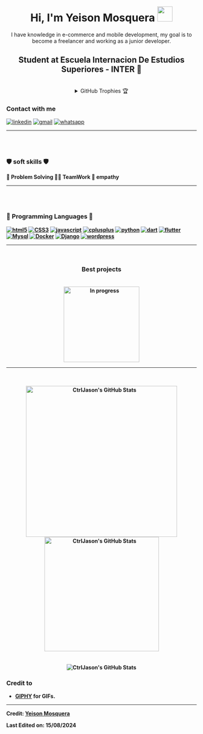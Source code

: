 <h1 align="center"> 
  Hi, I'm Yeison Mosquera <img src="https://media3.giphy.com/media/v1.Y2lkPTc5MGI3NjExdjRiM2JqcXptaHIxcnRjcGI1N3c1bmQxa2tkZHl4cng0Nmg0dTAzbSZlcD12MV9pbnRlcm5hbF9naWZfYnlfaWQmY3Q9cw/gggOsc0HFC1DcTHKLO/giphy.webp" width="40"></h1>
<p align="center">I have knowledge in e-commerce and mobile development, my goal is to become a freelancer and working as a junior developer.</p>
  <h2 align="center"> Student at Escuela Internacion De Estudios Superiores - INTER 💙</h2>
<br>

<details align="center"> 
  <summary>GitHub Trophies 🏆</summary>
<p align="center">
  <a href="https://github.com/ryo-ma/github-profile-trophy" target="_blank">
    <img src="https://github-profile-trophy.vercel.app/?username=CtrlJason&theme=gruvbox"/>
  </a>
</p>
</details>

<h3> Contact with me </h3>

<a href='https://www.linkedin.com/in/yeison-david-mosquera-murillo-55a142222/' target="_blank"><img alt='linkedin' src='https://img.shields.io/badge/linkedin-100000?style=for-the-badge&logo=linkedin&logoColor=00B4D8&labelColor=FFFFFF&color=00B4D8'/></a> 
<a href="mailto:yeisondamosquera@gmail.com" target="_blank"><img alt='gmail' src='https://img.shields.io/badge/Gmail-100000?style=for-the-badge&logo=gmail&logoColor=EF233C&labelColor=FFFFFF&color=EF233C'/></a>
<a href='https://wa.link/ygzb40' target="_blank"><img alt='whatsapp' src='https://img.shields.io/badge/Whatsapp-100000?style=for-the-badge&logo=whatsapp&logoColor=06D6A0&labelColor=FFFFFF&color=06D6A0'/></a>

---
<br>
<br>

### 🛡️ soft skills 🛡️

<p><b> 🔧 Problem Solving   🤝🏾 TeamWork   💙 empathy<b>
</p>

---
<br>
<br>

### 🤖 Programming Languages 🤖

<a href='' target="_blank"><img alt='html5' src='https://img.shields.io/badge/html5-100000?style=for-the-badge&logo=html5&logoColor=E34F26&labelColor=FFFFFF&color=E34F26'/></a>
<a href='' target="_blank"><img alt='CSS3' src='https://img.shields.io/badge/CSS3-100000?style=for-the-badge&logo=CSS3&logoColor=1572B6&labelColor=FFFFFF&color=1572B6'/></a>
<a href='' target="_blank"><img alt='javascript' src='https://img.shields.io/badge/javascript-100000?style=for-the-badge&logo=javascript&logoColor=FFBD00&labelColor=FFFFFF&color=FFBD00'/></a>
<a href='' target="_blank"><img alt='cplusplus' src='https://img.shields.io/badge/C++-100000?style=for-the-badge&logo=cplusplus&logoColor=00599C&labelColor=FFFFFF&color=00599C'/></a>
<a href='' target="_blank"><img alt='python' src='https://img.shields.io/badge/python-100000?style=for-the-badge&logo=python&logoColor=3776AB&labelColor=FFFFFF&color=3776AB'/></a>
<a href='' target="_blank"><img alt='dart' src='https://img.shields.io/badge/dart-100000?style=for-the-badge&logo=dart&logoColor=0175C2&labelColor=FFFFFF&color=0175C2'/></a>
<a href='' target="_blank"><img alt='flutter' src='https://img.shields.io/badge/flutter-100000?style=for-the-badge&logo=flutter&logoColor=02569B&labelColor=FFFFFF&color=02569B'/></a>
<a href='https://github.com/shivamkapasia0' target="_blank"><img alt='Mysql' src='https://img.shields.io/badge/Mysql-100000?style=for-the-badge&logo=Mysql&logoColor=4479A1&labelColor=FFFFFF&color=4479A1'/></a>
<a href='https://github.com/shivamkapasia0' target="_blank"><img alt='Docker' src='https://img.shields.io/badge/Docker-100000?style=for-the-badge&logo=Docker&logoColor=2496ED&labelColor=FFFFFF&color=2496ED'/></a>
<a href='https://github.com/shivamkapasia0' target="_blank"><img alt='Django' src='https://img.shields.io/badge/Django-100000?style=for-the-badge&logo=Django&logoColor=092E20&labelColor=FFFFFF&color=092E20'/></a>
<a href='https://github.com/shivamkapasia0' target="_blank"><img alt='wordpress' src='https://img.shields.io/badge/wordpress-100000?style=for-the-badge&logo=wordpress&logoColor=21759B&labelColor=FFFFFF&color=21759B'/></a>

---
<br>
<div align="center"> 
  
  ### Best projects <br><br>
  
  <a href="https://github.com/CtrlJason/bomberman_master_explotion"><img alt="In progress" width="200" src="https://media.giphy.com/media/2IudUHdI075HL02Pkk/giphy.gif?cid=ecf05e47xfarkqndqddzmcn3fsz7gbqm2nyufbzx4q1p5f4d&ep=v1_gifs_related&rid=giphy.gif&ct=g"></a>
</div>

---
<br>
<br>

<div align="center"> 
<img width="400" src="https://github-readme-stats.vercel.app/api?username=CtrlJason&theme=prussian&show_icons=true&hide_border=true&count_private=true" alt="CtrlJason's GitHub Stats" />
<img width="303" src="https://github-readme-stats.vercel.app/api/top-langs/?username=CtrlJason&theme=prussian&show_icons=true&hide_border=true&layout=compact" alt="CtrlJason's GitHub Stats" />
</div>

<br>
<br>

<div align="center"> 
<img src="https://github-readme-streak-stats.herokuapp.com/?user=CtrlJason&theme=prussian&hide_border=true" alt="CtrlJason's GitHub Stats" />
</div>

### Credit to 
- [**GIPHY**](https://giphy.com/) for GIFs. 

----
Credit: [Yeison Mosquera](https://github.com/CtrlJason)

Last Edited on: 15/08/2024

<!--
**CtrlJason/CtrlJason** is a ✨ _special_ ✨ repository because its `README.md` (this file) appears on your GitHub profile.

Here are some ideas to get you started:

- 🔭 I’m currently working on ...
- 🌱 I’m currently learning ...
- 👯 I’m looking to collaborate on ...
- 🤔 I’m looking for help with ...
- 💬 Ask me about ...
- 📫 How to reach me: ...
- 😄 Pronouns: ...
- ⚡ Fun fact: ...
-->
